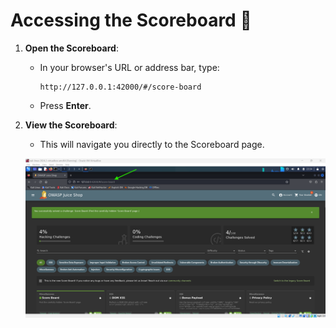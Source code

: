 # Accessing the Scoreboard 🎯

1. **Open the Scoreboard**:

   - In your browser's URL or address bar, type:
     ```plaintext
     http://127.0.0.1:42000/#/score-board
     ```
   - Press **Enter**.

2. **View the Scoreboard**:

   - This will navigate you directly to the Scoreboard page.

   ![alt text](image.png)
